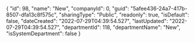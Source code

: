 {
  "id": 98,
  "name": "New",
  "companyId": 0,
  "guid": "5afee436-24a7-417b-8507-dfa13c8f575c",
  "sharingType": "Public",
  "readonly": true,
  "isDefault": false,
  "dateCreated": "2022-07-29T04:39:54.527",
  "lastUpdated": "2022-07-29T04:39:54.527",
  "departmentId": 118,
  "departmentName": "New",
  "isSystemDepartment": false
}